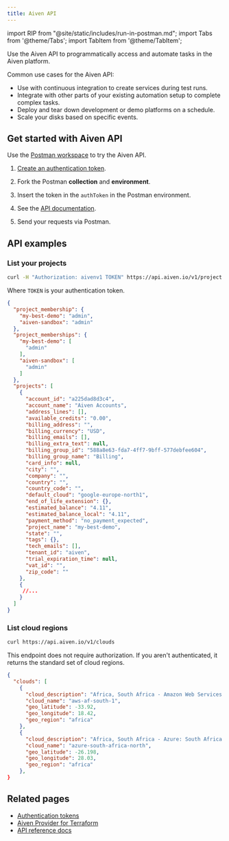 ```yaml
---
title: Aiven API
---
```


import RIP from "@site/static/includes/run-in-postman.md";
import Tabs from '@theme/Tabs';
import TabItem from '@theme/TabItem';

Use the Aiven API to programmatically access and automate tasks in the Aiven platform.

Common use cases for the Aiven API:

- Use with continuous integration to create services during test runs.
- Integrate with other parts of your existing automation setup to
  complete complex tasks.
- Deploy and tear down development or demo platforms on a schedule.
- Scale your disks based on specific events.

## Get started with Aiven API

Use the [Postman workspace](https://www.postman.com/aiven-apis/workspace/aiven/overview)
to try the Aiven API.

1. [Create an authentication token](/docs/platform/howto/create_authentication_token).
1. Fork the Postman **collection** and **environment**.

   <RIP/>

1. Insert the token in the `authToken` in the Postman environment.
1. See the [API documentation](https://api.aiven.io/doc/).
1. Send your requests via Postman.

## API examples

### List your projects

<Tabs>
<TabItem value="req" label="Request" default>

```bash
curl -H "Authorization: aivenv1 TOKEN" https://api.aiven.io/v1/project
```

Where `TOKEN` is your authentication token.

</TabItem>
<TabItem value="response" label="Response">

```json
{
  "project_membership": {
    "my-best-demo": "admin",
    "aiven-sandbox": "admin"
  },
  "project_memberships": {
    "my-best-demo": [
      "admin"
    ],
    "aiven-sandbox": [
      "admin"
    ]
  },
  "projects": [
    {
      "account_id": "a225dad8d3c4",
      "account_name": "Aiven Accounts",
      "address_lines": [],
      "available_credits": "0.00",
      "billing_address": "",
      "billing_currency": "USD",
      "billing_emails": [],
      "billing_extra_text": null,
      "billing_group_id": "588a8e63-fda7-4ff7-9bff-577debfee604",
      "billing_group_name": "Billing",
      "card_info": null,
      "city": "",
      "company": "",
      "country": "",
      "country_code": "",
      "default_cloud": "google-europe-north1",
      "end_of_life_extension": {},
      "estimated_balance": "4.11",
      "estimated_balance_local": "4.11",
      "payment_method": "no_payment_expected",
      "project_name": "my-best-demo",
      "state": "",
      "tags": {},
      "tech_emails": [],
      "tenant_id": "aiven",
      "trial_expiration_time": null,
      "vat_id": "",
      "zip_code": ""
    },
    {
     //...
    }
  ]
}
```

</TabItem>
</Tabs>

### List cloud regions

<Tabs>
<TabItem value="req" label="Request" default>


```bash
curl https://api.aiven.io/v1/clouds
```

This endpoint does not require authorization. If you aren't
authenticated, it returns the standard set of cloud regions.

</TabItem>
<TabItem value="response" label="Response">

```json
{
  "clouds": [
    {
      "cloud_description": "Africa, South Africa - Amazon Web Services: Cape Town",
      "cloud_name": "aws-af-south-1",
      "geo_latitude": -33.92,
      "geo_longitude": 18.42,
      "geo_region": "africa"
    },
    {
      "cloud_description": "Africa, South Africa - Azure: South Africa North",
      "cloud_name": "azure-south-africa-north",
      "geo_latitude": -26.198,
      "geo_longitude": 28.03,
      "geo_region": "africa"
    },
}
```

</TabItem>
</Tabs>

## Related pages

- [Authentication tokens](/docs/platform/concepts/authentication-tokens)
- [Aiven Provider for Terraform](https://registry.terraform.io/providers/aiven/aiven/latest/docs)
- [API reference docs](https://api.aiven.io/doc/)
